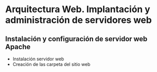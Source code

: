# Arquitectura Web. Implantación y administración de servidores web

## Instalación y configuración de servidor web Apache

- Instalación servidor web 
- Creación de las carpeta del sitio web